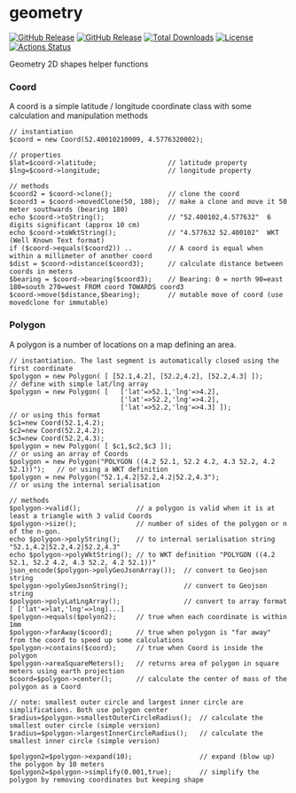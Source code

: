 # geometry
[![GitHub Release](https://img.shields.io/github/v/tag/rvwoens/geometry.svg?style=flat)](//packagist.org/packages/rvwoens/geometry)
[![GitHub Release](https://img.shields.io/packagist/v/rvwoens/geometry.svg?style=flat)](//packagist.org/packages/rvwoens/geometry)
[![Total Downloads](https://poser.pugx.org/rvwoens/geometry/downloads)](//packagist.org/packages/rvwoens/geometry)
[![License](https://poser.pugx.org/rvwoens/geometry/license)](//packagist.org/packages/rvwoens/geometry)
[![Actions Status](https://github.com/rvwoens/geometry/workflows/CI/badge.svg)](https://github.com/rvwoens/geometry/actions)

Geometry 2D shapes helper functions

### Coord
A coord is a simple latitude / longitude coordinate class with some calculation and manipulation methods
```
// instantiation
$coord = new Coord(52.40010210009, 4.5776320002);

// properties
$lat=$coord->latitude;                  // latitude property
$lng=$coord->longitude;                 // longitude property

// methods
$coord2 = $coord->clone();              // clone the coord
$coord3 = $coord->movedClone(50, 180);  // make a clone and move it 50 meter southwards (bearing 180)
echo $coord->toString();                // "52.400102,4.577632"  6 digits significant (approx 10 cm)
echo $coord->toWktString();             // "4.577632 52.400102"  WKT (Well Known Text format)
if ($coord->equals($coord2)) ..         // A coord is equal when within a millimeter of another coord 
$dist = $coord->distance($coord3);      // calculate distance between coords in meters
$bearing = $coord->bearing($coord3);    // Bearing: 0 = north 90=east 180=south 270=west FROM coord TOWARDS coord3
$coord->move($distance,$bearing);       // mutable move of coord (use movedclone for immutable)
```

### Polygon
A polygon is a number of locations on a map defining an area. 
```
// instantiation. The last segment is automatically closed using the first coordinate
$polygon = new Polygon( [ [52.1,4.2], [52.2,4.2], [52.2,4.3] ]);                // define with simple lat/lng array
$polygon = new Polygon( [   ['lat'=>52.1,'lng'=>4.2], 
                            ['lat'=>52.2,'lng'=>4.2], 
                            ['lat'=>52.2,'lng'=>4.3] ]);                        // or using this format
$c1=new Coord(52.1,4.2);
$c2=new Coord(52.2,4.2);
$c3=new Coord(52.2,4.3);
$polygon = new Polygon( [ $c1,$c2,$c3 ]);                                       // or using an array of Coords
$polygon = new Polygon("POLYGON ((4.2 52.1, 52.2 4.2, 4.3 52.2, 4.2 52.1))");   // or using a WKT definition
$polygon = new Polygon("52.1,4.2|52.2,4.2|52.2,4.3");                           // or using the internal serialisation 

// methods
$polygon->valid();              // a polygon is valid when it is at least a triangle with 3 valid Coords
$polygon->size();               // number of sides of the polygon or n of the n-gon.
echo $polygon->polyString();    // to internal serialisation string "52.1,4.2|52.2,4.2|52.2,4.3"
echo $polygon->polyWktString(); // to WKT definition "POLYGON ((4.2 52.1, 52.2 4.2, 4.3 52.2, 4.2 52.1))"
json_encode($polygon->polyGeoJsonArray());  // convert to Geojson string
$polygon->polyGeoJsonString();              // convert to Geojson string
$polygon->polyLatLngArray();                // convert to array format [ ['lat'=>lat,'lng'=>lng]...]
$polygon->equals($polyon2);     // true when each coordinate is within 1mm 
$polygon->farAway($coord);      // true when polygon is "far away" from the coord to speed up some calculations
$polygon->contains($coord);     // true when Coord is inside the polygon
$polygon->areaSquareMeters();   // returns area of polygon in square meters using earth projection
$coord=$polygon->center();      // calculate the center of mass of the polygon as a Coord

// note: smallest outer circle and largest inner circle are simplifications. Both use polygon center
$radius=$polygon->smallestOuterCircleRadius();  // calculate the smallest outer circle (simple version)
$radius=$polygon->largestInnerCircleRadius();   // calculate the smallest inner circle (simple version)

$polygon2=$polygon->expand(10);                 // expand (blow up) the polygon by 10 meters
$polygon2=$polygon->simplify(0.001,true);       // simplify the polygon by removing coordinates but keeping shape
```




